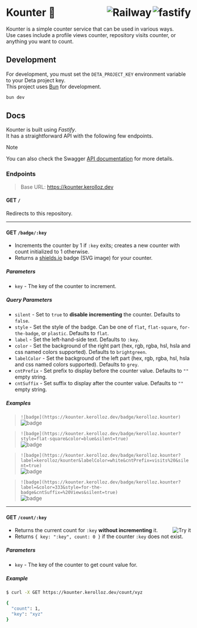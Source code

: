 <h1 align="left">Kounter 🧮
  <a target="_blank" href="https://fastify.io">
    <img alt="fastify" align="right" src="https://img.shields.io/static/v1?logo=fastify&label=&message=Fastify&style=for-the-badge&color=grey"/>
  </a>
  <a target="_blank" href="https://railway.app/">
    <img alt="Railway" align="right" src="https://img.shields.io/static/v1?label=&message=Railway&style=for-the-badge&color=grey&logo=railway" />
  </a>
</h1>

Kounter is a simple counter service that can be used in various ways.  
Use cases include a profile views counter, repository visits counter, or anything you want to count.

## Development

For development, you must set the `DETA_PROJECT_KEY` environment variable to your Deta project key.  
This project uses [Bun](bun.sh) for development.

```bash
bun dev
```

## Docs

Kounter is built using _Fastify_.  
It has a straightforward API with the following few endpoints.

> [!NOTE]
> You can also check the Swagger [API documentation](https://kounter.kerolloz.dev/swagger) for more details.

### Endpoints

> Base URL: <https://kounter.kerolloz.dev>

#### GET `/`

Redirects to this repository.

---

#### GET `/badge/:key`

- Increments the counter by 1 if `:key` exits; creates a new counter with count initialized to 1 otherwise.
- Returns a [shields.io](https://shields.io) badge (SVG image) for your counter.

##### Parameters

- `key` - The key of the counter to increment.

##### Query Parameters

- `silent` - Set to `true` to **disable incrementing** the counter. Defaults to `false`.
- `style` - Set the style of the badge. Can be one of `flat`, `flat-square`, `for-the-badge`, or `plastic`. Defaults to `flat`.
- `label` - Set the left-hand-side text. Defaults to `:key`.
- `color` - Set the background of the right part (hex, rgb, rgba, hsl, hsla and css named colors supported). Defaults to `brightgreen`.
- `labelColor` -  Set the background of the left part (hex, rgb, rgba, hsl, hsla and css named colors supported). Defaults to `grey`.
- `cntPrefix` - Set prefix to display before the counter value. Defaults to `""` empty string.
- `cntSuffix` - Set suffix to display after the counter value. Defaults to `""` empty string.

##### Examples

> `![badge](https://kounter.kerolloz.dev/badge/kerolloz.kounter)`  
> ![badge](https://kounter.kerolloz.dev/badge/kerolloz.kounter)

> `![badge](https://kounter.kerolloz.dev/badge/kerolloz.kounter?style=flat-square&color=blue&silent=true)`  
> ![badge](https://kounter.kerolloz.dev/badge/kerolloz.kounter?style=flat-square&color=blue&silent=true)  

> `![badge](https://kounter.kerolloz.dev/badge/kerolloz.kounter?label=kerolloz/kounter&labelColor=white&cntPrefix=visits%20&silent=true)`  
> ![badge](https://kounter.kerolloz.dev/badge/kerolloz.kounter?label=kerolloz/kounter&labelColor=white&cntPrefix=visits%20&silent=true)

> `![badge](https://kounter.kerolloz.dev/badge/kerolloz.kounter?label=&color=333&style=for-the-badge&cntSuffix=%20Views&silent=true)`  
> ![badge](https://kounter.kerolloz.dev/badge/kerolloz.kounter?label=&color=333&style=for-the-badge&cntSuffix=%20Views&silent=true)

---

#### GET `/count/:key`

<a target="_blank" href="https://reqbin.com/c-hzpbeh8a">
  <img align="right" alt="Try it" src="https://img.shields.io/badge/-Try%20it-white?style=for-the-badge" />
</a>

- Returns the current count for `:key` **without incrementing** it.
- Returns `{ key: ":key", count: 0 }` if the counter `:key` does not exist.

##### Parameters

- `key` - The key of the counter to get count value for.

##### Example

```bash
$ curl -X GET https://kounter.kerolloz.dev/count/xyz

{
  "count": 1,
  "key": "xyz"
}
```
